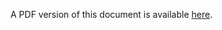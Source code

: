 <script>window.open("/Data_Portal/PDF/Data_Portal_UG.pdf", '_blank');</script>

A PDF version of this document is available [here](/Data_Portal/PDF/Data_Portal_UG.pdf).

